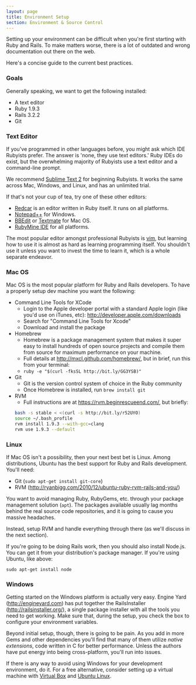 ```yaml
---
layout: page
title: Environment Setup
section: Environment & Source Control
---
```


Setting up your environment can be difficult when you're first starting with Ruby and Rails. To make matters worse, there is a lot of outdated and wrong documentation out there on the web.

Here's a concise guide to the current best practices.

### Goals

Generally speaking, we want to get the following installed:

* A text editor
* Ruby 1.9.3
* Rails 3.2.2
* Git

### Text Editor

If you've programmed in other languages before, you might ask which IDE Rubyists prefer. The answer is 'none, they use text editors.' Ruby IDEs do exist, but the overwhelming majority of Rubyists use a text editor and a command-line prompt.

We recommend [Sublime Text 2](http://www.sublimetext.com/2) for beginning Rubyists. It works the same across Mac, Windows, and Linux, and has an unlimited trial.

If that's not your cup of tea, try one of these other editors:

* [Redcar](http://redcareditor.com/) is an editor written in Ruby itself. It runs on all platforms.
* [Notepad++](http://notepad-plus-plus.org/) for Windows.
* [BBEdit](http://www.barebones.com/products/bbedit/index.html?utm_source=df&utm_medium=banner&utm_campaign=bbedit) or [Textmate](http://macromates.com/) for Mac OS.
* [RubyMine IDE](http://www.jetbrains.com/ruby/) for all platforms.

The most popular editor amongst professional Rubyists is [vim](http://www.vim.org/), but learning how to use it is almost as hard as learning programming itself. You shouldn't use it unless you want to invest the time to learn it, which is a whole separate endeavor.


### Mac OS

Mac OS is the most popular platform for Ruby and Rails developers. To have a properly setup dev machine you want the following:

* Command Line Tools for XCode
  * Login to the Apple developer portal with a standard Apple login (like you'd use on iTunes, etc): http://developer.apple.com/downloads
  * Search for "Command Line Tools for Xcode"
  * Download and install the package
* Homebrew
  * Homebrew is a package management system that makes it super easy to install hundreds of open source projects and compile them from source for maximum performance on your machine. 
  * Full details at http://mxcl.github.com/homebrew/, but in brief, run this from your terminal:
  * `ruby -e "$(curl -fksSL http://bit.ly/GG3YSB)"`
* Git
  * Git is the version control system of choice in the Ruby community
  * Once Homebrew is installed, run `brew install git`
* RVM
  * Full instructions are at https://rvm.beginrescueend.com/, but briefly:
  ```bash
  bash -s stable < <(curl -s http://bit.ly/r52UYO)
  source ~/.bash_profile
  rvm install 1.9.3 --with-gcc=clang
  rvm use 1.9.3 --default
  ```

### Linux

If Mac OS isn't a possibility, then your next best bet is Linux. Among distributions, Ubuntu has the best support for Ruby and Rails development. You'll need:

* Git (`sudo apt-get install git-core`)
* RVM (<http://ryanbigg.com/2010/12/ubuntu-ruby-rvm-rails-and-you/>)

You want to avoid managing Ruby, RubyGems, etc. through your package management solution (`apt`). The packages available usually lag months behind the real source code repositories, and it is going to cause you massive headaches.

Instead, setup RVM and handle everything through there (as we'll discuss in the next section).

If you're going to be doing Rails work, then you should also install Node.js. You can get it from your distribution's package manager. If you're using Ubuntu, like above:

`sudo apt-get install node`

### Windows

Getting started on the Windows platform is actually very easy. Engine Yard (<http://engineyard.com>) has put together the RailsInstaller (<http://railsinstaller.org/>), a single package installer with all the tools you need to get working. Make sure that, during the setup, you check the box to configure your environment variables.

Beyond initial setup, though, there is going to be pain. As you add in more Gems and other dependencies you'll find that many of them utilize _native extensions_, code written in C for better performance. Unless the authors have put energy into being cross-platform, you'll run into issues.

<div class="opinion">
<p>If there is any way to avoid using Windows for your development environment, do it. For a free alternative, consider setting up a virtual machine with <a href="http://www.virtualbox.org">Virtual Box</a> and <a href="http://www.ubuntu.com/download/ubuntu/download">Ubuntu Linux</a>.</p>
</div>
